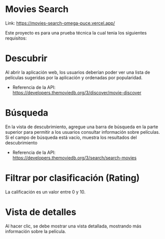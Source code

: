 ﻿# Movies Search
 Link: https://movies-search-omega-puce.vercel.app/
  
Este proyecto es para una prueba técnica la cual tenia los siguientes requisitos:

# Descubrir
Al abrir la aplicación web, los usuarios deberían poder ver una lista de películas sugeridas
por la aplicación y ordenadas por popularidad.
- Referencia de la API: https://developers.themoviedb.org/3/discover/movie-discover

# Búsqueda
En la vista de descubrimiento, agregue una barra de búsqueda en la parte superior para
permitir a los usuarios consultar información sobre películas.
Si el campo de búsqueda está vacío, muestra los resultados del descubrimiento
- Referencia de la API: https://developers.themoviedb.org/3/search/search-movies

# Filtrar por clasificación (Rating)
La calificación es un valor entre 0 y 10.

# Vista de detalles
Al hacer clic, se debe mostrar una vista detallada, mostrando más información sobre la
película.
